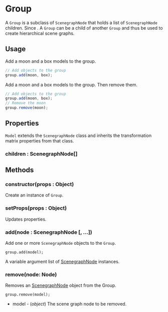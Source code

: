 # Group

A `Group` is a subclass of `ScenegraphNode` that holds a list of `ScenegraphNode` children. Since . A `Group` can be a child of another `Group` and thus be used to create hierarchical scene graphs.


## Usage

Add a moon and a box models to the group.
```js
// Add objects to the group
group.add(moon, box);
```

Add a moon and a box models to the group. Then remove them.
```js
// Add objects to the group
group.add(moon, box);
// Remove the moon
group.remove(moon);
```


## Properties

`Model` extends the `ScenegraphNode` class and inherits the transformation matrix properties from that class.


### children : ScenegraphNode[]


## Methods


### constructor(props : Object)

Create an instance of `Group`.


### setProps(props : Object)

Updates properties.


### add(node : ScenegraphNode [, ...])

Add one or more `ScenegraphNode` objects to the `Group`.

`group.add(model);`

A variable argument list of [ScenegraphNode]() instances.


### remove(node: Node)

Removes an [ScenegraphNode](object-3d.html) object from the Group.

    group.remove(model);

* model - (*object*) The scene graph node to be removed.
